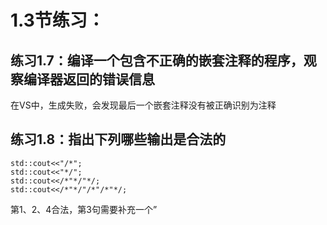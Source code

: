# 1.3节练习：  
## 练习1.7：编译一个包含不正确的嵌套注释的程序，观察编译器返回的错误信息
在VS中，生成失败，会发现最后一个嵌套注释没有被正确识别为注释
## 练习1.8：指出下列哪些输出是合法的

```
std::cout<<"/*";
std::cout<<"*/";
std::cout<</*"*/"*/;
std::cout<</*"*/"/*"/*"*/;
```
第1、2、4合法，第3句需要补充一个”